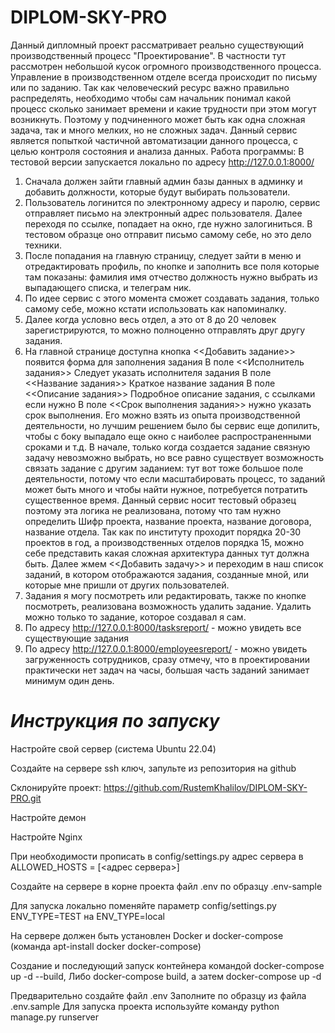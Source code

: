# DIPLOM-SKY-PRO
Данный дипломный проект рассматривает реально существующий производственный процесс "Проектирование". В частности тут 
рассмотрен небольшой кусок огромного производственного процесса.
Управление в производственном отделе всегда происходит по письму или по заданию. Так как человеческий ресурс важно 
правильно распределять, необходимо чтобы сам начальник понимал какой процесс сколько занимает времени и какие трудности 
при этом могут возникнуть. Поэтому у подчиненного может быть как одна сложная задача, так и много мелких, но
не сложных задач.
Данный сервис является попыткой частичной автоматизации данного процесса, с целью контроля состояния и анализа данных.
Работа программы:
В тестовой версии запускается локально по адресу http://127.0.0.1:8000/
1. Сначала должен зайти главный админ базы данных в админку и добавить должности, которые будут выбирать пользователи.
2. Пользователь логинится по электронному адресу и паролю, сервис отправляет письмо на электронный адрес пользователя.
Далее переходя по ссылке, попадает на окно, где нужно залогиниться. В тестовом образце оно отправит письмо самому себе, 
но это дело техники.
3. После попадания на главную страницу, следует зайти в меню и отредактировать профиль, по кнопке и заполнить все поля
которые там показаны: фамилия имя отчество должность нужно выбрать из выпадающего списка, и телеграм ник.
4. По идее сервис с этого момента сможет создавать задания, только самому себе, можно кстати использовать как напоминалку. 
5. Далее когда условно весь отдел, а это от 8 до 20 человек зарегистрируются, то можно полноценно отправлять друг другу задания.
6. На главной странице доступна кнопка <<Добавить задание>> появится форма для заполнения задания
  В поле <<Исполнитель задания>> Следует указать исполнителя задания
  В поле <<Название задания>> Краткое название задания
  В поле <<Описание задания>> Подробное описание задания, с ссылками если нужно
  В поле <<Срок выполнения задания>> нужно указать срок выполнения. Его можно взять  из опыта производственной деятельности,
  но лучшим решением было бы сервис еще допилить, чтобы с боку выпадало еще окно с наиболее распространенными сроками и т.д.
  В начале, только когда создается задание связную задачу невозможно выбрать, но все равно существует возможность связать
  задание с другим заданием: тут вот тоже большое поле деятельности, потому что если масштабировать процесс, то заданий
  может быть много и чтобы найти нужное, потребуется потратить существенное время. Данный сервис носит тестовый образец
  поэтому эта логика не реализована, потому что там нужно определить Шифр проекта, название проекта, название договора, 
  название отдела. Так как по институту проходит порядка 20-30 проектов в год, а производственных отделов порядка 15, можно
  себе представить какая сложная архитектура данных тут должна быть. Далее жмем <<Добавить задачу>> и переходим в наш список заданий, 
  в котором отображаются задания, созданные мной, или которые мне пришли от других пользователей.
7. Задания я могу посмотреть или редактировать, также по кнопке посмотреть, реализована возможность удалить задание. Удалить
   можно только то задание, которое создавал я сам.
8. По адресу http://127.0.0.1:8000/tasksreport/  - можно увидеть все существующие задания
9. По адресу http://127.0.0.1:8000/employeesreport/ - можно увидеть загруженность сотрудников, сразу отмечу, что в проектировании
  практически нет задач на часы, большая часть заданий занимает минимум один день.
 
# **_Инструкция по запуску_**
Настройте свой сервер (система Ubuntu 22.04)

Создайте на сервере ssh ключ, запульте из репозитория на github

Склонируйте проект: https://github.com/RustemKhalilov/DIPLOM-SKY-PRO.git

Настройте демон

Настройте Nginx

При необходимости прописать в config/settings.py адрес сервера в ALLOWED_HOSTS = [<адрес сервера>]

Создайте на сервере в корне проекта файл .env по образцу .env-sample

Для запуска локально поменяйте параметр config/settings.py ENV_TYPE=TEST на  ENV_TYPE=local

На сервере должен быть установлен Docker и docker-compose (команда apt-install docker docker-compose)

Создание и последующий запуск контейнера командой docker-compose up -d --build, Либо docker-compose build, а затем docker-compose up -d

Предварительно создайте файл .env
Заполните по образцу из файла .env.sample
Для запуска проекта используйте команду
python manage.py runserver 

  
